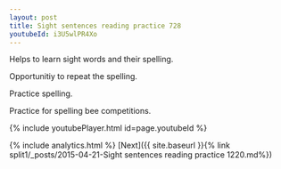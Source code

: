 ```yaml
---
layout: post
title: Sight sentences reading practice 728
youtubeId: i3U5wlPR4Xo
---
```

 
 
Helps to learn sight words and their spelling.

Opportunitiy to repeat the spelling. 

Practice spelling. 
 
Practice for spelling bee competitions. 
 
{% include youtubePlayer.html id=page.youtubeId %}
 
 
{% include analytics.html %} 
[Next]({{ site.baseurl }}{% link  split1/_posts/2015-04-21-Sight sentences reading practice 1220.md%})
 
